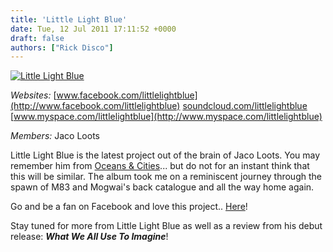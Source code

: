 ```yaml
---
title: 'Little Light Blue'
date: Tue, 12 Jul 2011 17:11:52 +0000
draft: false
authors: ["Rick Disco"]
---
```


[![](/wp-content/uploads/2011/07/little_light_blue.jpg "Little Light Blue")](/wp-content/uploads/2011/07/little_light_blue.jpg)

_Websites:_ [www.facebook.com/littlelightblue](http://www.facebook.com/littlelightblue) [soundcloud.com/littlelightblue](http://soundcloud.com/littlelightblue) [www.myspace.com/littlelightblue](http://www.myspace.com/littlelightblue)

_Members:_ Jaco Loots

Little Light Blue is the latest project out of the brain of Jaco Loots. You may remember him from [Oceans & Cities](/artists/oceans-cities/ "Oceans & Cities")... but do not for an instant think that this will be similar. The album took me on a reminiscent journey through the spawn of M83 and Mogwai's back catalogue and all the way home again.

Go and be a fan on Facebook and love this project.. [Here](http://www.facebook.com/littlelightblue)!

Stay tuned for more from Little Light Blue as well as a review from his debut release: _**What We All Use To Imagine**_!